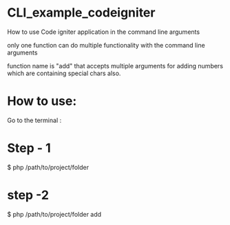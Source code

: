 
# CLI_example_codeigniter

How to use Code igniter application in the command line arguments

only one function can do multiple functionality with the command line arguments

function name is "add" that accepts multiple arguments for adding numbers which are containing special chars also.



# How to use:

Go to the terminal : 

# Step - 1 

$ php /path/to/project/folder

# step -2 

$ php /path/to/project/folder add




